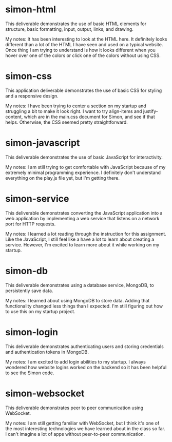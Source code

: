 # simon-html
This deliverable demonstrates the use of basic HTML elements for structure, basic formatting, input, output, links, and drawing.

My notes: It has been interesting to look at the HTML here. It definitely looks different than a lot of the HTML I have seen and used on a typical website. Once thing I am trying to understand is how it looks different when you hover over one of the colors or click one of the colors without using CSS.

# simon-css
This application deliverable demonstrates the use of basic CSS for styling and a responsive design.

My notes: I have been trying to center a section on my startup and struggling a bit to make it look right. I want to try align-items and justify-content, which are in the main.css document for Simon, and see if that helps. Otherwise, the CSS seemed pretty straightforward.

# simon-javascript
This deliverable demonstrates the use of basic JavaScript for interactivity.

My notes: I am still trying to get comfortable with JavaScript because of my extremely minimal programming experience. I definitely don't understand everything on the play.js file yet, but I'm getting there.

# simon-service

This deliverable demonstrates converting the JavaScript application into a web application by implementing a web service that listens on a network port for HTTP requests.

My notes: I learned a lot reading through the instruction for this assignment. Like the JavaScript, I still feel like a have a lot to learn about creating a service. However, I'm excited to learn more about it while working on my startup.

# simon-db

This deliverable demonstrates using a database service, MongoDB, to persistently save data.

My notes: I learned about using MongoDB to store data. Adding that functionality changed less things than I expected. I'm still figuring out how to use this on my startup project.

# simon-login

This deliverable demonstrates authenticating users and storing credentials and authentication tokens in MongoDB.

My notes: I am excited to add login abilities to my startup. I always wondered how website logins worked on the backend so it has been helpful to see the Simon code.

# simon-websocket

This deliverable demonstrates peer to peer communication using WebSocket.

My notes: I am still getting familiar with WebSocket, but I think it's one of the most interesting technologies we have learned about in the class so far. I can't imagine a lot of apps without peer-to-peer communication.